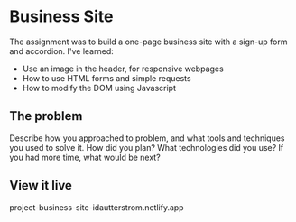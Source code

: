 # Business Site

The assignment was to build a one-page business site with a sign-up form and accordion. I've learned:

- Use an image in the header, for responsive webpages
- How to use HTML forms and simple requests
- How to modify the DOM using Javascript

## The problem

Describe how you approached to problem, and what tools and techniques you used to solve it. How did you plan? What technologies did you use? If you had more time, what would be next?

## View it live
project-business-site-idautterstrom.netlify.app
